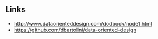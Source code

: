 ## Links

- http://www.dataorienteddesign.com/dodbook/node1.html
- https://github.com/dbartolini/data-oriented-design
